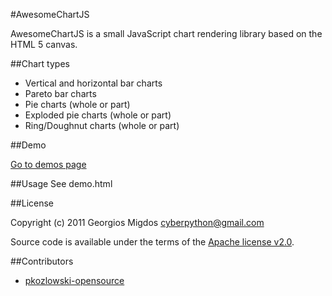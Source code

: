 #AwesomeChartJS

AwesomeChartJS is a small JavaScript chart rendering library based on the HTML 5 canvas.

##Chart types

* Vertical and horizontal bar charts
* Pareto bar charts
* Pie charts (whole or part)
* Exploded pie charts (whole or part)
* Ring/Doughnut charts (whole or part)

##Demo

<a href="http://cyberpython.github.com/AwesomeChartJS/" target="_blank">Go to demos page</a>

##Usage
See demo.html

##License

Copyright (c) 2011 Georgios Migdos <cyberpython@gmail.com>

Source code is available under the terms of the [Apache license v2.0](http://www.apache.org/licenses/LICENSE-2.0).


##Contributors

* [pkozlowski-opensource](https://github.com/pkozlowski-opensource)
